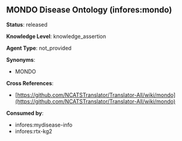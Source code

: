 [//]: # (DO NOT MANUALLY EDIT THIS FILE. IT IS GENERATED FROM A TEMPLATE.)

## MONDO Disease Ontology (infores:mondo)

**Status**: released
  
**Knowledge Level**: knowledge_assertion
  
**Agent Type**: not_provided

**Synonyms**:

- MONDO

**Cross References**:

- [https://github.com/NCATSTranslator/Translator-All/wiki/mondo](https://github.com/NCATSTranslator/Translator-All/wiki/mondo)


**Consumed by**:

- infores:mydisease-info
- infores:rtx-kg2